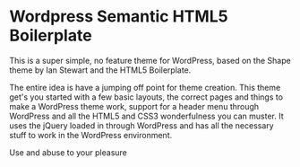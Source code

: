 Wordpress Semantic HTML5 Boilerplate
=========
This is a super simple, no feature theme for WordPress, based on the Shape theme by Ian Stewart and the HTML5 Boilerplate.

The entire idea is have a jumping off point for theme creation. This theme get's you started with a few basic layouts, the correct pages and things to make a WordPress theme work, support for a header menu through WordPress and all the HTML5 and CSS3 wonderfulness you can muster. It uses the jQuery loaded in through WordPress and has all the necessary stuff to work in the WordPress environment.

Use and abuse to your pleasure